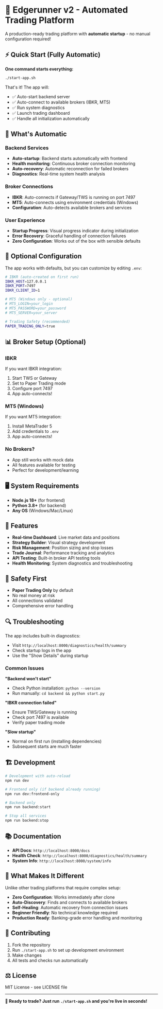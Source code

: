 # 🚀 Edgerunner v2 - Automated Trading Platform

A production-ready trading platform with **automatic startup** - no manual configuration required!

## ⚡ Quick Start (Fully Automatic)

**One command starts everything:**

```bash
./start-app.sh
```

That's it! The app will:
- ✅ Auto-start backend server
- ✅ Auto-connect to available brokers (IBKR, MT5)
- ✅ Run system diagnostics
- ✅ Launch trading dashboard
- ✅ Handle all initialization automatically

## 🎯 What's Automatic

### Backend Services
- **Auto-startup**: Backend starts automatically with frontend
- **Health monitoring**: Continuous broker connection monitoring
- **Auto-recovery**: Automatic reconnection for failed brokers
- **Diagnostics**: Real-time system health analysis

### Broker Connections
- **IBKR**: Auto-connects if Gateway/TWS is running on port 7497
- **MT5**: Auto-connects using environment credentials (Windows)
- **Configuration**: Auto-detects available brokers and services

### User Experience
- **Startup Progress**: Visual progress indicator during initialization
- **Error Recovery**: Graceful handling of connection failures
- **Zero Configuration**: Works out of the box with sensible defaults

## 🔧 Optional Configuration

The app works with defaults, but you can customize by editing `.env`:

```bash
# IBKR (auto-created on first run)
IBKR_HOST=127.0.0.1
IBKR_PORT=7497
IBKR_CLIENT_ID=1

# MT5 (Windows only - optional)
# MT5_LOGIN=your_login
# MT5_PASSWORD=your_password  
# MT5_SERVER=your_server

# Trading Safety (recommended)
PAPER_TRADING_ONLY=true
```

## 📊 Broker Setup (Optional)

### IBKR
If you want IBKR integration:
1. Start TWS or Gateway
2. Set to Paper Trading mode
3. Configure port 7497
4. App auto-connects!

### MT5 (Windows)
If you want MT5 integration:
1. Install MetaTrader 5
2. Add credentials to `.env`
3. App auto-connects!

### No Brokers?
- App still works with mock data
- All features available for testing
- Perfect for development/learning

## 🖥️ System Requirements

- **Node.js 18+** (for frontend)
- **Python 3.8+** (for backend)
- **Any OS** (Windows/Mac/Linux)

## 📱 Features

- **Real-time Dashboard**: Live market data and positions
- **Strategy Builder**: Visual strategy development
- **Risk Management**: Position sizing and stop losses
- **Trade Journal**: Performance tracking and analytics
- **API Testing**: Built-in broker API testing tools
- **Health Monitoring**: System diagnostics and troubleshooting

## 🚨 Safety First

- **Paper Trading Only** by default
- No real money at risk
- All connections validated
- Comprehensive error handling

## 🔍 Troubleshooting

The app includes built-in diagnostics:

- Visit `http://localhost:8000/diagnostics/health/summary`
- Check startup logs in the app
- Use the "Show Details" during startup

### Common Issues

**"Backend won't start"**
- Check Python installation: `python --version`
- Run manually: `cd backend && python start.py`

**"IBKR connection failed"**  
- Ensure TWS/Gateway is running
- Check port 7497 is available
- Verify paper trading mode

**"Slow startup"**
- Normal on first run (installing dependencies)
- Subsequent starts are much faster

## 🏗️ Development

```bash
# Development with auto-reload
npm run dev

# Frontend only (if backend already running)
npm run dev:frontend-only

# Backend only
npm run backend:start

# Stop all services
npm run backend:stop
```

## 📚 Documentation

- **API Docs**: `http://localhost:8000/docs`
- **Health Check**: `http://localhost:8000/diagnostics/health/summary`
- **System Info**: `http://localhost:8000/system/info`

## 🎉 What Makes It Different

Unlike other trading platforms that require complex setup:

- **Zero Configuration**: Works immediately after clone
- **Auto-Discovery**: Finds and connects to available brokers
- **Self-Healing**: Automatic recovery from connection issues
- **Beginner Friendly**: No technical knowledge required
- **Production Ready**: Banking-grade error handling and monitoring

## 🤝 Contributing

1. Fork the repository
2. Run `./start-app.sh` to set up development environment
3. Make changes
4. All tests and checks run automatically

## ⚖️ License

MIT License - see LICENSE file

---

**🎯 Ready to trade? Just run `./start-app.sh` and you're live in seconds!**
